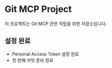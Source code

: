 # Git MCP Project

이 프로젝트는 Git MCP 관련 작업을 위한 저장소입니다.

## 설정 완료
- Personal Access Token 설정 완료
- 첫 번째 커밋 준비 완료
